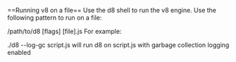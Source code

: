 ==Running v8 on a file==
Use the d8 shell to run the v8 engine. Use the following pattern to run on a file:

/path/to/d8 [flags] [file].js
For example:

./d8 --log-gc script.js
will run d8 on script.js with garbage collection logging enabled